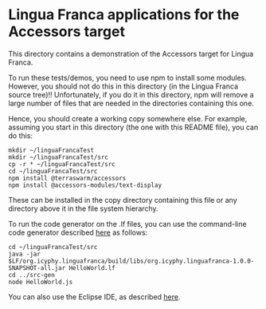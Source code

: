 # Lingua Franca applications for the Accessors target

This directory contains a demonstration of the Accessors target for Lingua Franca.

To run these tests/demos, you need to use npm to install some modules. However, you
should not do this in this directory (in the Lingua Franca source tree)!!
Unfortunately, if you do it in this directory, npm will remove a large number
of files that are needed in the directories containing this one.

Hence, you should create a working copy somewhere else.
For example, assuming you start in this directory (the one
with this README file), you can do this:

    mkdir ~/linguaFrancaTest
    mkdir ~/linguaFrancaTest/src
    cp -r * ~/linguaFrancaTest/src
    cd ~/linguaFrancaTest/src
    npm install @terraswarm/accessors
    npm install @accessors-modules/text-display

These can be installed in the copy directory containing this file or
any directory above it in the file system hierarchy.

To run the code generator on the .lf files, you can use the command-line code generator
described [here](https://github.com/icyphy/lingua-franca/wiki/Downloading-and-Building#command-line-compiler)
as follows:

    cd ~/linguaFrancaTest/src
    java -jar $LF/org.icyphy.linguafranca/build/libs/org.icyphy.linguafranca-1.0.0-SNAPSHOT-all.jar HelloWorld.lf
    cd ../src-gen
    node HelloWorld.js

You can also use the Eclipse IDE, as described [here](https://github.com/icyphy/lingua-franca/wiki/Accessors-Target).
